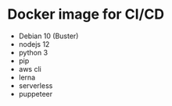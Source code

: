 # Docker image for CI/CD

* Debian 10 (Buster)
* nodejs 12
* python 3
* pip
* aws cli
* lerna
* serverless
* puppeteer


